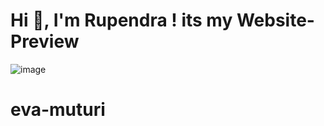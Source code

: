 # Hi 👋, I'm Rupendra ! its my Website-Preview

![image](https://github.com/RupendraSinghRajawat/RupendraSinghRajawat.github.io/assets/99586119/894d1b37-fdb5-4612-b0c3-1d1f8067a836)
# eva-muturi
